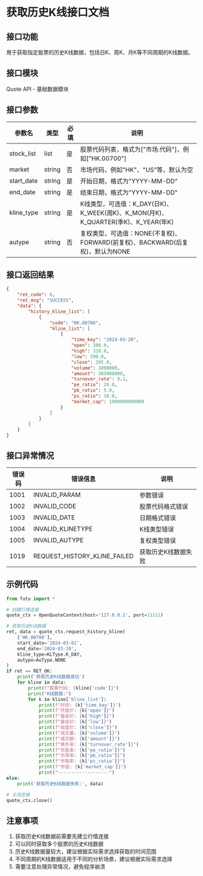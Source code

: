 # 获取历史K线接口文档

## 接口功能
用于获取指定股票的历史K线数据，包括日K、周K、月K等不同周期的K线数据。

## 接口模块
Quote API - 基础数据模块

## 接口参数
| 参数名 | 类型 | 必填 | 说明 |
|--------|------|------|------|
| stock_list | list | 是 | 股票代码列表，格式为["市场.代码"]，例如["HK.00700"] |
| market | string | 否 | 市场代码，例如"HK"、"US"等，默认为空 |
| start_date | string | 是 | 开始日期，格式为"YYYY-MM-DD" |
| end_date | string | 是 | 结束日期，格式为"YYYY-MM-DD" |
| kline_type | string | 是 | K线类型，可选值：K_DAY(日K)、K_WEEK(周K)、K_MON(月K)、K_QUARTER(季K)、K_YEAR(年K) |
| autype | string | 否 | 复权类型，可选值：NONE(不复权)、FORWARD(前复权)、BACKWARD(后复权)，默认为NONE |

## 接口返回结果
```json
{
    "ret_code": 0,
    "ret_msg": "SUCCESS",
    "data": {
        "history_kline_list": [
            {
                "code": "HK.00700",
                "kline_list": [
                    {
                        "time_key": "2024-03-20",
                        "open": 300.0,
                        "high": 310.0,
                        "low": 290.0,
                        "close": 305.0,
                        "volume": 1000000,
                        "amount": 305000000,
                        "turnover_rate": 0.1,
                        "pe_ratio": 20.0,
                        "pb_ratio": 5.0,
                        "ps_ratio": 10.0,
                        "market_cap": 1000000000000
                    }
                ]
            }
        ]
    }
}
```

## 接口异常情况
| 错误码 | 错误信息 | 说明 |
|--------|----------|------|
| 1001 | INVALID_PARAM | 参数错误 |
| 1002 | INVALID_CODE | 股票代码格式错误 |
| 1003 | INVALID_DATE | 日期格式错误 |
| 1004 | INVALID_KLINETYPE | K线类型错误 |
| 1005 | INVALID_AUTYPE | 复权类型错误 |
| 1019 | REQUEST_HISTORY_KLINE_FAILED | 获取历史K线数据失败 |

## 示例代码
```python
from futu import *

# 创建行情连接
quote_ctx = OpenQuoteContext(host='127.0.0.1', port=11111)

# 获取历史K线数据
ret, data = quote_ctx.request_history_kline(
    ['HK.00700'],
    start_date='2024-03-01',
    end_date='2024-03-20',
    kline_type=KLType.K_DAY,
    autype=AuType.NONE
)
if ret == RET_OK:
    print('获取历史K线数据成功')
    for kline in data:
        print(f"股票代码: {kline['code']}")
        print("K线数据:")
        for k in kline['kline_list']:
            print(f"时间: {k['time_key']}")
            print(f"开盘价: {k['open']}")
            print(f"最高价: {k['high']}")
            print(f"最低价: {k['low']}")
            print(f"收盘价: {k['close']}")
            print(f"成交量: {k['volume']}")
            print(f"成交额: {k['amount']}")
            print(f"换手率: {k['turnover_rate']}")
            print(f"市盈率: {k['pe_ratio']}")
            print(f"市净率: {k['pb_ratio']}")
            print(f"市销率: {k['ps_ratio']}")
            print(f"市值: {k['market_cap']}")
            print("-------------------")
else:
    print('获取历史K线数据失败:', data)

# 关闭连接
quote_ctx.close()
```

## 注意事项
1. 获取历史K线数据前需要先建立行情连接
2. 可以同时获取多个股票的历史K线数据
3. 历史K线数据量较大，建议根据实际需求选择获取的时间范围
4. 不同周期的K线数据适用于不同的分析场景，建议根据实际需求选择
5. 需要注意处理异常情况，避免程序崩溃 